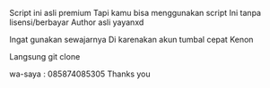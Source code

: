 Script ini asli premium
Tapi kamu bisa menggunakan script
Ini tanpa lisensi/berbayar
Author asli yayanxd

Ingat gunakan sewajarnya
Di karenakan akun tumbal cepat
Kenon

Langsung git clone 

wa-saya : 085874085305
Thanks you 
